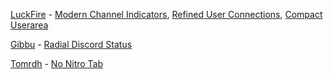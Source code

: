 [LuckFire](https://github.com/LuckFire) - [Modern Channel Indicators](https://github.com/LuckFire/modern-channel-indicators), [Refined User Connections](https://github.com/Discord-Theme-Addons/Refined-User-Connections), [Compact Userarea](https://github.com/Discord-Theme-Addons/compact-userarea)

[Gibbu](https://www.gibbu.me) - [Radial Discord Status](https://github.com/DiscordStyles/RadialStatus)

[Tomrdh](https://github.com/Tomrdh) - [No Nitro Tab](https://github.com/Tomrdh/discord-addons/blob/master/download-themes-here)
